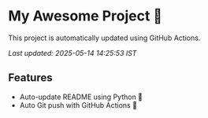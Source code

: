 # My Awesome Project 🚀

This project is automatically updated using GitHub Actions.

_Last updated: 2025-05-14 14:25:53 IST_

## Features
- Auto-update README using Python 🐍
- Auto Git push with GitHub Actions 🤖
